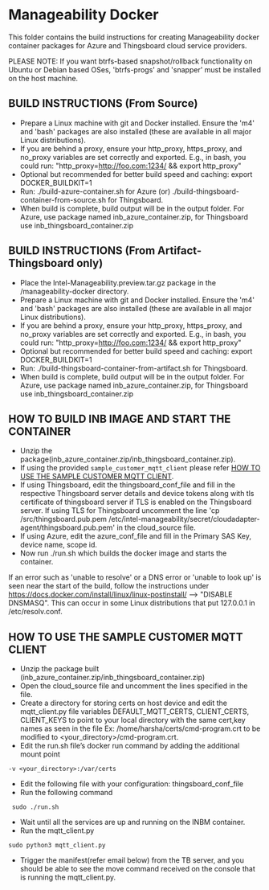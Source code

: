 # Manageability Docker
This folder contains the build instructions for creating Manageability docker container packages for Azure and Thingsboard cloud service providers.

PLEASE NOTE: If you want btrfs-based snapshot/rollback functionality on Ubuntu or Debian based OSes, 'btrfs-progs' and 'snapper' must be installed on the host machine.

## BUILD INSTRUCTIONS (From Source)

* Prepare a Linux machine with git and Docker installed.  Ensure the 'm4' and 'bash' packages are also installed (these are available in all major Linux distributions).
* If you are behind a proxy, ensure your http_proxy, https_proxy, and no_proxy variables are set correctly and exported.  E.g., in bash, you could run: "http_proxy=http://foo.com:1234/ && export http_proxy"
* Optional but recommended for better build speed and caching: export DOCKER_BUILDKIT=1
* Run: ./build-azure-container.sh for Azure (or) ./build-thingsboard-container-from-source.sh for Thingsboard. 
* When build is complete, build output will be in the output folder. For Azure, use package named inb_azure_container.zip, for Thingsboard use inb_thingsboard_container.zip

## BUILD INSTRUCTIONS (From Artifact-Thingsboard only)

* Place the Intel-Manageability.preview.tar.gz package in the /manageability-docker directory.
* Prepare a Linux machine with git and Docker installed.  Ensure the 'm4' and 'bash' packages are also installed (these are available in all major Linux distributions).
* If you are behind a proxy, ensure your http_proxy, https_proxy, and no_proxy variables are set correctly and exported.  E.g., in bash, you could run: "http_proxy=http://foo.com:1234/ && export http_proxy"
* Optional but recommended for better build speed and caching: export DOCKER_BUILDKIT=1
* Run: ./build-thingsboard-container-from-artifact.sh for Thingsboard. 
* When build is complete, build output will be in the output folder. For Azure, use package named inb_azure_container.zip, for Thingsboard use inb_thingsboard_container.zip


## HOW TO BUILD INB IMAGE AND START THE CONTAINER

* Unzip the package(inb_azure_container.zip/inb_thingsboard_container.zip).
* If using the provided `sample_customer_mqtt_client` please refer [HOW TO USE THE SAMPLE CUSTOMER MQTT CLIENT](#how-to-use-the-sample-customer-mqtt-client). 
* If using Thingsboard, edit the thingsboard_conf_file and fill in the respective Thingsboard server details and device tokens along with tls certificate of thingsboard server if TLS is enabled on the Thingsboard server. If using TLS for Thingsboard uncomment the line 'cp /src/thingsboard.pub.pem /etc/intel-manageability/secret/cloudadapter-agent/thingsboard.pub.pem' in the cloud_source file.
* If using Azure, edit the azure_conf_file and fill in the Primary SAS Key, device name, scope id.
* Now run ./run.sh which builds the docker image and starts the container.


If an error such as 'unable to resolve' or a DNS error or 'unable to look up' is seen near the start of the build, follow the instructions under https://docs.docker.com/install/linux/linux-postinstall/ --> "DISABLE DNSMASQ".  This can occur in some Linux distributions that put 127.0.0.1 in /etc/resolv.conf.


## HOW TO USE THE SAMPLE CUSTOMER MQTT CLIENT
* Unzip the package built (inb_azure_container.zip/inb_thingsboard_container.zip)
* Open the cloud_source file and uncomment the lines specified in the file. 
* Create a directory for storing certs on host device and edit the mqtt_client.py file variables DEFAULT_MQTT_CERTS, CLIENT_CERTS, CLIENT_KEYS to point to your local directory with the same cert,key names as seen in the file Ex: /home/harsha/certs/cmd-program.crt to be modified to <your_directory>/cmd-program.crt.
* Edit the run.sh file’s docker run command by adding the additional mount point
```
-v <your_directory>:/var/certs
```
* Edit the following file with your configuration: thingsboard_conf_file
* Run the following command
```shell
 sudo ./run.sh
```
* Wait until all the services are up and running on the INBM container.
* Run the mqtt_client.py 
```shell
sudo python3 mqtt_client.py
```
* Trigger the manifest(refer email below) from the TB server, and you should be able to see the move command received on the console that is running the mqtt_client.py.